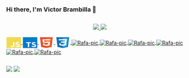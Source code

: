### Hi there, I'm Victor Brambilla 👋

##

<div align="center">
  <a href="https://github.com/victorbrambilla">
  <img height="150em" src="https://github-readme-stats.vercel.app/api?username=victorbrambilla&show_icons=true&theme=dark&include_all_commits=true&count_private=true"/>
  <img height="150em" src="https://github-readme-stats.vercel.app/api/top-langs/?username=victorbrambilla&layout=compact&langs_count=7&theme=dark"/>
   
</div>
  
 <div style="display: inline_block"><br>
  <img align="center" alt="Rafa-Js" height="30" width="40" src="https://raw.githubusercontent.com/devicons/devicon/master/icons/javascript/javascript-plain.svg">
  <img align="center" alt="Rafa-Ts" height="30" width="40" src="https://raw.githubusercontent.com/devicons/devicon/master/icons/typescript/typescript-plain.svg">
  <img align="center" alt="Rafa-HTML" height="30" width="40" src="https://raw.githubusercontent.com/devicons/devicon/master/icons/html5/html5-original.svg">
  <img align="center" alt="Rafa-CSS" height="30" width="40" src="https://raw.githubusercontent.com/devicons/devicon/master/icons/css3/css3-original.svg">
   <img align="center" alt="Rafa-pic" height="30" width="40" src="https://cdn.jsdelivr.net/gh/devicons/devicon/icons/react/react-original.svg">
   <img align="center" alt="Rafa-pic" height="30" width="40" src="https://cdn.jsdelivr.net/gh/devicons/devicon/icons/nextjs/nextjs-original.svg">
      <img align="center" alt="Rafa-pic" height="30" width="40" src="https://cdn.jsdelivr.net/gh/devicons/devicon/icons/nodejs/nodejs-original.svg">
         <img align="center" alt="Rafa-pic" height="30" width="40" src="https://cdn.jsdelivr.net/gh/devicons/devicon/icons/mongodb/mongodb-original.svg">
         <img align="center" alt="Rafa-pic" height="30" width="40" src="https://cdn.jsdelivr.net/gh/devicons/devicon/icons/vuejs/vuejs-original.svg">
            <img align="center" alt="Rafa-pic" height="30" width="40" src="https://cdn.jsdelivr.net/gh/devicons/devicon/icons/angularjs/angularjs-original.svg">



</div>
  
   ##
  
  <div> 
  
  <a href = "mailto:victor-brambilla@hotmail.com"><img src="https://img.shields.io/badge/Microsoft_Outlook-0078D4?style=for-the-badge&logo=microsoft-outlook&logoColor=white" target="_blank"></a>
  <a href="https://www.linkedin.com/in/victorbrambilla" target="_blank"><img src="https://img.shields.io/badge/-LinkedIn-%230077B5?style=for-the-badge&logo=linkedin&logoColor=white" target="_blank"></a> 
 
 
</div >
  
